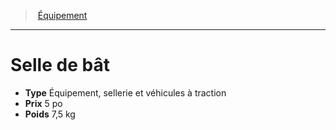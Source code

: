 ﻿---
!EquipmentItem
Type: Équipement, sellerie et véhicules à traction
Price: 5 po
Weight: 7,5 kg
Id: equipment_hd.md#selle-de-bât
ParentLink: equipment_hd.md#Équipement
Name: Selle de bât
ParentName: Équipement
NameLevel: 1
Attributes:
  Name: Selle de bât
  Markdown: >+
    # <!--Name-->Selle de bât<!--/Name-->


    - **Type** <!--Type-->Équipement, sellerie et véhicules à traction<!--/Type-->

    - **Prix** <!--Price-->5 po<!--/Price-->

    - **Poids** <!--Weight-->7,5 kg<!--/Weight-->

  Type: Équipement, sellerie et véhicules à traction
  Price: 5 po
  Weight: 7,5 kg
AttributesDictionary: >+
  Name: Selle de bât

  Markdown: >+

    # <!--Name-->Selle de bât<!--/Name-->





    - **Type** <!--Type-->Équipement, sellerie et véhicules à traction<!--/Type-->



    - **Prix** <!--Price-->5 po<!--/Price-->



    - **Poids** <!--Weight-->7,5 kg<!--/Weight-->



  Type: Équipement, sellerie et véhicules à traction

  Price: 5 po

  Weight: 7,5 kg

---
> [Équipement](hd_equipment.md)

---

# Selle de bât

- **Type** Équipement, sellerie et véhicules à traction
- **Prix** 5 po
- **Poids** 7,5 kg

